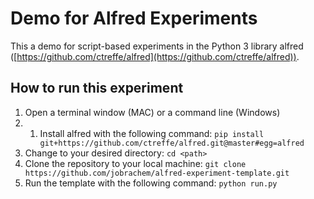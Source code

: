 # Demo for Alfred Experiments

This a demo for script-based experiments in the Python 3 library alfred ([https://github.com/ctreffe/alfred](https://github.com/ctreffe/alfred)).

## How to run this experiment


1. Open a terminal window (MAC) or a command line (Windows)
2. 1. Install alfred with the following command: `pip install git+https://github.com/ctreffe/alfred.git@master#egg=alfred`
3. Change to your desired directory: `cd <path>`
4. Clone the repository to your local machine: `git clone https://github.com/jobrachem/alfred-experiment-template.git`
5. Run the template with the following command: `python run.py`
